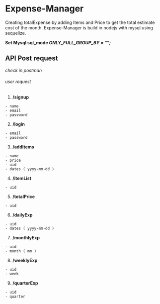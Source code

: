 # Expense-Manager
Creating totalExpense by adding Items and Price to get the total estimate cost of the month. Expense-Manager is build in nodejs with mysql using sequelize.

**Set Mysql sql_mode _ONLY_FULL_GROUP_BY = "";_**

## API Post request
*check in postman*
###### user request

1. **/signup**
```
- name
- email
- password
```
2. **/login**
```
- email
- password
```
3. **/addItems**
```
- name
- price
- uid
- dates ( yyyy-mm-dd )
```
4. **/itemList**
```
- uid
```
5. **/totalPrice**
```
- uid
```
6. **/dailyExp**
```
- uid
- dates ( yyyy-mm-dd )
```
7. **/monthlyExp**
```
- uid
- month ( mm )
```
8. **/weeklyExp**
```
- uid
- week
```
9. **/quarterExp**
```
- uid
- quarter
```